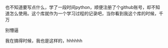 也不知道要写点什么，学了一段时间python，顺便注册了个github账号，却不知道怎么使用。这个库就作为一个学习过程的记录吧，当你看到我这个库的时候，千万


别懵逼


我在搞得时候，我也是这样的，hhhhhh
